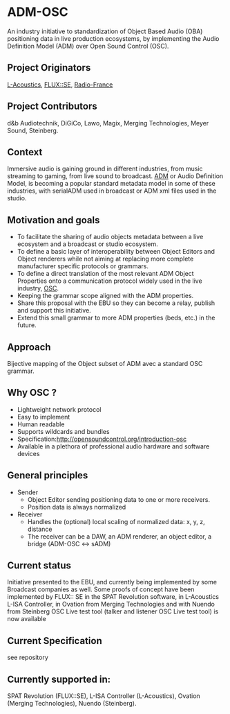 # ADM-OSC
An industry initiative to standardization of Object Based Audio (OBA) positioning data in live production ecosystems, by implementing the Audio Definition Model (ADM) over Open Sound Control (OSC).

## Project Originators

[L-Acoustics](https://www.l-acoustics.com/), [FLUX::SE](https://www.flux.audio/), [Radio-France](https://www.radiofrance.com/innovation-nouveaux-formats)

## Project Contributors
d&b Audiotechnik, DiGiCo, Lawo, Magix, Merging Technologies, Meyer Sound, Steinberg.

## Context
Immersive audio is gaining ground in different industries, from music streaming to gaming, from live sound to broadcast. [ADM](https://adm.ebu.io/) or Audio Definition Model, is becoming a popular standard metadata model in some of these industries, with serialADM used in broadcast or ADM xml files used in the studio.

## Motivation and goals
* To facilitate the sharing of audio objects metadata between a live ecosystem and a broadcast or studio ecosystem.
* To define a basic layer of interoperability between Object Editors and Object renderers while not aiming at replacing more complete manufacturer specific protocols or grammars.
* To define a direct translation of the most relevant ADM Object Properties onto a communication protocol widely used in the live industry, [OSC](http://opensoundcontrol.org/introduction-osc).
* Keeping the grammar scope aligned with the ADM properties.
* Share this proposal with the EBU so they can become a relay, publish and support this initiative.
* Extend this small grammar to more ADM properties (beds, etc.) in the future.

## Approach
Bijective mapping of the Object subset of ADM avec a standard OSC grammar.

## Why OSC ?
* Lightweight network protocol
* Easy to implement
* Human readable
* Supports wildcards and bundles
* Specification:http://opensoundcontrol.org/introduction-osc
* Available in a plethora of professional audio hardware and software devices

## General principles
* Sender
  * Object Editor sending positioning data to one or more receivers.
  * Position data is always normalized 
* Receiver
  * Handles the (optional) local scaling of normalized data: x, y, z, distance
  * The receiver can be a DAW, an ADM renderer, an object editor, a bridge (ADM-OSC <-> sADM)
  
## Current status
Initiative presented to the EBU, and currently being implemented by some Broadcast companies as well. 
Some proofs of concept have been implemented by FLUX:: SE in the SPAT Revolution software, in L-Acoustics L-ISA Controller, in Ovation from Merging Technologies and with Nuendo from Steinberg
OSC Live test tool (talker and listener OSC Live test tool) is now available 

## Current Specification
see repository


## Currently supported in:
SPAT Revolution (FLUX::SE), L-ISA Controller (L-Acoustics), Ovation (Merging Technologies), Nuendo (Steinberg).



